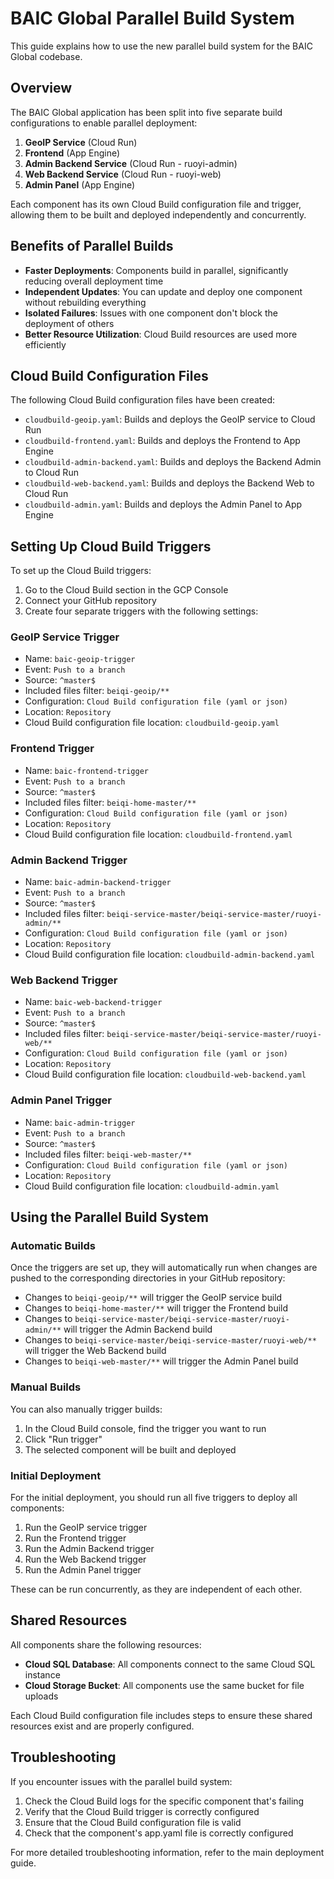 # BAIC Global Parallel Build System

This guide explains how to use the new parallel build system for the BAIC Global codebase.

## Overview

The BAIC Global application has been split into five separate build configurations to enable parallel deployment:

1. **GeoIP Service** (Cloud Run)
2. **Frontend** (App Engine)
3. **Admin Backend Service** (Cloud Run - ruoyi-admin)
4. **Web Backend Service** (Cloud Run - ruoyi-web)
5. **Admin Panel** (App Engine)

Each component has its own Cloud Build configuration file and trigger, allowing them to be built and deployed independently and concurrently.

## Benefits of Parallel Builds

- **Faster Deployments**: Components build in parallel, significantly reducing overall deployment time
- **Independent Updates**: You can update and deploy one component without rebuilding everything
- **Isolated Failures**: Issues with one component don't block the deployment of others
- **Better Resource Utilization**: Cloud Build resources are used more efficiently

## Cloud Build Configuration Files

The following Cloud Build configuration files have been created:

- `cloudbuild-geoip.yaml`: Builds and deploys the GeoIP service to Cloud Run
- `cloudbuild-frontend.yaml`: Builds and deploys the Frontend to App Engine
- `cloudbuild-admin-backend.yaml`: Builds and deploys the Backend Admin to Cloud Run
- `cloudbuild-web-backend.yaml`: Builds and deploys the Backend Web to Cloud Run
- `cloudbuild-admin.yaml`: Builds and deploys the Admin Panel to App Engine

## Setting Up Cloud Build Triggers

To set up the Cloud Build triggers:

1. Go to the Cloud Build section in the GCP Console
2. Connect your GitHub repository
3. Create four separate triggers with the following settings:

### GeoIP Service Trigger
   - Name: `baic-geoip-trigger`
   - Event: `Push to a branch`
   - Source: `^master$`
   - Included files filter: `beiqi-geoip/**`
   - Configuration: `Cloud Build configuration file (yaml or json)`
   - Location: `Repository`
   - Cloud Build configuration file location: `cloudbuild-geoip.yaml`

### Frontend Trigger
   - Name: `baic-frontend-trigger`
   - Event: `Push to a branch`
   - Source: `^master$`
   - Included files filter: `beiqi-home-master/**`
   - Configuration: `Cloud Build configuration file (yaml or json)`
   - Location: `Repository`
   - Cloud Build configuration file location: `cloudbuild-frontend.yaml`

### Admin Backend Trigger
   - Name: `baic-admin-backend-trigger`
   - Event: `Push to a branch`
   - Source: `^master$`
   - Included files filter: `beiqi-service-master/beiqi-service-master/ruoyi-admin/**`
   - Configuration: `Cloud Build configuration file (yaml or json)`
   - Location: `Repository`
   - Cloud Build configuration file location: `cloudbuild-admin-backend.yaml`

### Web Backend Trigger
   - Name: `baic-web-backend-trigger`
   - Event: `Push to a branch`
   - Source: `^master$`
   - Included files filter: `beiqi-service-master/beiqi-service-master/ruoyi-web/**`
   - Configuration: `Cloud Build configuration file (yaml or json)`
   - Location: `Repository`
   - Cloud Build configuration file location: `cloudbuild-web-backend.yaml`

### Admin Panel Trigger
   - Name: `baic-admin-trigger`
   - Event: `Push to a branch`
   - Source: `^master$`
   - Included files filter: `beiqi-web-master/**`
   - Configuration: `Cloud Build configuration file (yaml or json)`
   - Location: `Repository`
   - Cloud Build configuration file location: `cloudbuild-admin.yaml`

## Using the Parallel Build System

### Automatic Builds

Once the triggers are set up, they will automatically run when changes are pushed to the corresponding directories in your GitHub repository:

- Changes to `beiqi-geoip/**` will trigger the GeoIP service build
- Changes to `beiqi-home-master/**` will trigger the Frontend build
- Changes to `beiqi-service-master/beiqi-service-master/ruoyi-admin/**` will trigger the Admin Backend build
- Changes to `beiqi-service-master/beiqi-service-master/ruoyi-web/**` will trigger the Web Backend build
- Changes to `beiqi-web-master/**` will trigger the Admin Panel build

### Manual Builds

You can also manually trigger builds:

1. In the Cloud Build console, find the trigger you want to run
2. Click "Run trigger"
3. The selected component will be built and deployed

### Initial Deployment

For the initial deployment, you should run all five triggers to deploy all components:

1. Run the GeoIP service trigger
2. Run the Frontend trigger
3. Run the Admin Backend trigger
4. Run the Web Backend trigger
5. Run the Admin Panel trigger

These can be run concurrently, as they are independent of each other.

## Shared Resources

All components share the following resources:

- **Cloud SQL Database**: All components connect to the same Cloud SQL instance
- **Cloud Storage Bucket**: All components use the same bucket for file uploads

Each Cloud Build configuration file includes steps to ensure these shared resources exist and are properly configured.

## Troubleshooting

If you encounter issues with the parallel build system:

1. Check the Cloud Build logs for the specific component that's failing
2. Verify that the Cloud Build trigger is correctly configured
3. Ensure that the Cloud Build configuration file is valid
4. Check that the component's app.yaml file is correctly configured

For more detailed troubleshooting information, refer to the main deployment guide.
